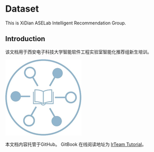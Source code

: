 # Dataset
This is XiDian ASELab Intelligent Recommendation Group.
## Introduction
该文档用于西安电子科技大学智能软件工程实验室智能化推荐组新生培训。

![img.png](img/img.png)

本文档内容托管于GitHub。 
GitBook 在线阅读地址为 [IrTeam Tutorial](https://xdirlab.gitbook.io/xdirteam_tutorial/)。
